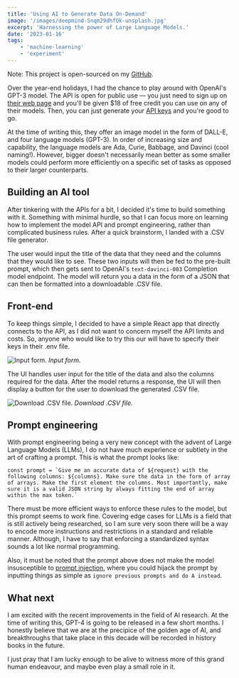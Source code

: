 ```yaml
---
title: 'Using AI to Generate Data On-Demand'
image: '/images/deepmind-Snqm29dhfOk-unsplash.jpg'
excerpt: 'Harnessing the power of Large Language Models.'
date: '2023-01-16'
tags: 
    - 'machine-learning'
    - 'experiment'
---
```

Note: This project is open-sourced on my [GitHub](https://github.com/mshumayl/gpt-to-csv). 

Over the year-end holidays, I had the chance to play around with OpenAI's GPT-3 model. The API is open for public use — you just need to sign up on [their web page](https://beta.openai.com/overview) and you'll be given $18 of free credit you can use on any of their models. Then, you can just generate your [API keys](https://beta.openai.com/account/api-keys) and you're good to go.

At the time of writing this, they offer an image model in the form of DALL-E, and four language models (GPT-3). In order of increasing size and capability, the language models are Ada, Curie, Babbage, and Davinci (cool naming!). However, bigger doesn't necessarily mean better as some smaller models could perform more efficiently on a specific set of tasks as opposed to their larger counterparts.

## Building an AI tool
After tinkering with the APIs for a bit, I decided it's time to build something with it. Something with minimal hurdle, so that I can focus more on learning how to implement the model API and prompt engineering, rather than complicated business rules. After a quick brainstorm, I landed with a .CSV file generator. 

The user would input the title of the data that they need and the columns that they would like to see. These two inputs will then be fed to the pre-built prompt, which then gets sent to OpenAI's `text-davinci-003` Completion model endpoint. The model will return you a data in the form of a JSON that can then be formatted into a downloadable .CSV file.

## Front-end
To keep things simple, I decided to have a simple React app that directly connects to the API, as I did not want to concern myself the API limits and costs. So, anyone who would like to try this our will have to specify their keys in their .env file.

![Input form.](/images/gpt-to-csv-input.jpg)
*Input form.*

The UI handles user input for the title of the data and also the columns required for the data. After the model returns a response, the UI will then display a button for the user to download the generated .CSV file.

![Download .CSV file.](/images/gpt-to-csv-download.jpg)
*Download .CSV file.*

## Prompt engineering
With prompt engineering being a very new concept with the advent of Large Language Models (LLMs), I do not have much experience or subtlety in the art of crafting a prompt. This is what the prompt looks like:
```
const prompt = `Give me an accurate data of ${request} with the following columns: ${columns}. Make sure the data in the form of array of arrays. Make the first element the columns. Most importantly, make sure it is a valid JSON string by always fitting the end of array within the max token.`
```

There must be more efficient ways to enforce these rules to the model, but this prompt seems to work fine. Covering edge cases for LLMs is a field that is still actively being researched, so I am sure very soon there will be a way to encode more instructions and restrictions in a standard and reliable manner. Although, I have to say that enforcing a standardized syntax sounds a lot like normal programming.

Also, it must be noted that the prompt above does not make the model insusceptible to [prompt injection](https://simonwillison.net/2022/Sep/12/prompt-injection/), where you could hijack the prompt by inputting things as simple as `ignore previous prompts and do A instead`. 

## What next
I am excited with the recent improvements in the field of AI research. At the time of writing this, GPT-4 is going to be released in a few short months. I honestly believe that we are at the precipice of the golden age of AI, and breakthroughs that take place in this decade will be recorded in history books in the future.

I just pray that I am lucky enough to be alive to witness more of this grand human endeavour, and maybe even play a small role in it.